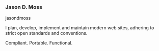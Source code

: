 ### Jason D. Moss
jasondmoss

I plan, develop, implement and maintain modern web sites, adhering to strict open standards and conventions.

Compliant. Portable. Functional.
